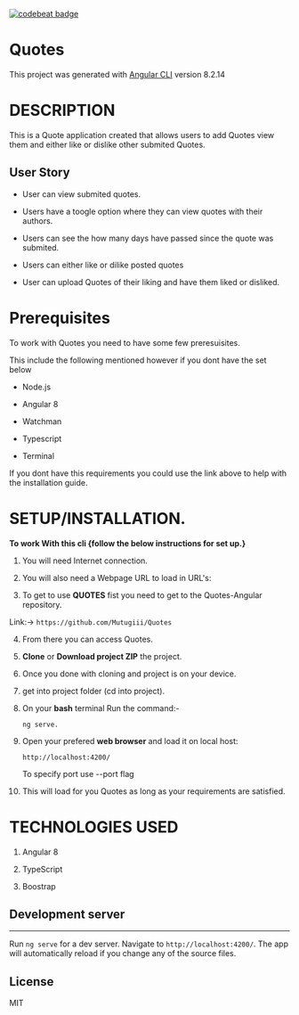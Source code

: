 [![codebeat badge](https://codebeat.co/badges/8ab3e002-8f50-4e7c-9ab2-f8c5823b78a1)](https://codebeat.co/projects/github-com-mutugiii-quotes-master)
# Quotes

This project was generated with [Angular CLI](https://github.com/angular/angular-cli) version 8.2.14

# DESCRIPTION

This is a Quote application created that allows users to add Quotes view them and either like or dislike other submited Quotes.

## User Story
- User can view submited quotes.

- Users have a toogle option where they can view quotes with their authors.

- Users can see the how many days have passed since the quote was submited.

- Users can either like or dilike posted quotes

- User can upload Quotes of their liking and have them liked or disliked.


# Prerequisites

To work with Quotes you need to have some few preresuisites.

This include the following mentioned however if you dont have the set below 

- Node.js

- Angular 8

- Watchman

- Typescript

- Terminal

If you dont have this requirements you could use the link above to help with the installation guide.


# **SETUP/INSTALLATION.**

**To work With this cli {follow the below instructions for set up.}**

1. You will need Internet connection.

2. You will also need a Webpage URL to load in URL's:

3. To get to use **QUOTES** fist you need to get to the Quotes-Angular repository. 

Link:-> ```https://github.com/Mutugiii/Quotes```

4. From there you can access Quotes.

5. **Clone** or **Download project ZIP** the project.

6. Once you done with cloning and project is on your device.

7. get into project folder (cd into project).

8. On your **bash** terminal Run the command:- 

    ```
    ng serve.
    ```

9. Open your prefered **web browser** and load it on local host:

    ```
    http://localhost:4200/
    ```

    To specify port use --port flag 

10. This will load for you Quotes as long as your requirements are satisfied.


# TECHNOLOGIES USED

1. Angular 8

2. TypeScript

3. Boostrap

## Development server
---

Run `ng serve` for a dev server. Navigate to `http://localhost:4200/`. The app will automatically reload if you change any of the source files.

## License
MIT
